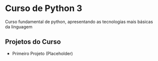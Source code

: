 # Curso de Python 3

Curso fundamental de python, apresentando as tecnologias mais básicas da linguagem

## Projetos do Curso

<ul type="square">
    <li> Primeiro Projeto (Placeholder)
</ul>